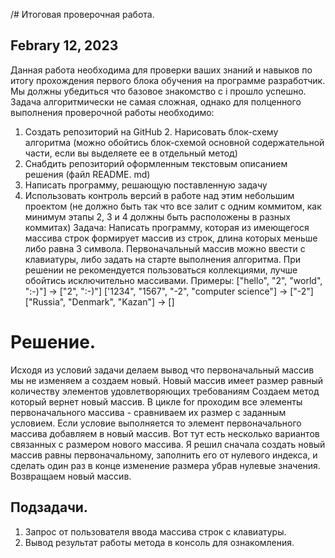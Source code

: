 /# Итоговая проверочная работа.
## Febrary 12, 2023
Данная работа необходима для проверки ваших знаний и навыков по итогу прохождения первого блока обучения
на программе разработчик. Мы должны убедиться что базовое знакомство с і прошло успешно.
Задача алгоритмически не самая сложная, однако для полценного выполнения проверочной работы необходимо:
1. Создать репозиторий на GitHub 2. Нарисовать блок-схему алгоритма (можно обойтись блок-схемой основной содержательной части, если вы
выделяете ее в отдельный метод)
3. Снабдить репозиторий оформленным текстовым описанием решения (файл README. md)
4. Написать программу, решающую поставленную задачу 
5. Использовать контроль версий в работе над этим небольшим проектом (не должно быть так что все залит с
одним коммитом, как минимум этапы 2, 3 и 4 должны быть расположены в разных коммитах) Задача: Написать программу, которая из имеющегося массива строк формирует массив из строк, длина которых меньше либо равна 3 символа. Первоначальный массив можно ввести с клавиатуры, либо задать на старте выполнения алгоритма. При решении не рекомендуется пользоваться коллекциями, лучше обойтись
исключительно массивами.
Примеры:
["hello", "2", "world", ":-)"] -> ["2", ":-)"]
['1234", "1567", "-2", "computer science"] -> ["-2"]
["Russia", "Denmark", "Kazan"] -> []

# Решение.
Исходя из условий задачи делаем вывод что первоначальный массив мы не изменяем а создаем новый. Новый массив имеет размер равный количеству элементов удовлетворяющих требованиям
Создаем метод который вернет новый массив. В цикле for проходим все элементы первоначального массива -  сравниваем их размер с заданным условием. Если условие выполняется то элемент первоначального массива добавляем в новый массив.  Вот тут есть несколько вариантов связанных с размером нового массива. Я решил сначала создать новый массив равны первоначальному, заполнить его от нулевого индекса, и сделать один раз в конце изменение размера убрав нулевые значения.
Возвращаем новый массив.

## Подзадачи. 
1. Запрос от пользователя ввода массива строк с клавиатуры.
2. Вывод результат работы метода в консоль для ознакомления.

